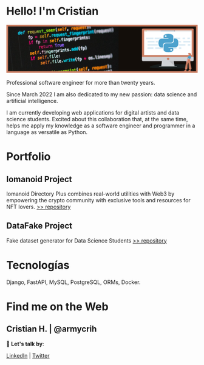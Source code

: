 # Hello! I'm Cristian
<p align="center"><img src="portada-python.png" alt="portada"></p>

Professional software engineer for more than twenty years.

Since March 2022 I am also dedicated to my new passion: data science and artificial intelligence.

I am currently developing web applications for digital artists and data science students. Excited about this collaboration that, at the same time, helps me apply my knowledge as a software engineer and programmer in a language as versatile as Python.

# Portfolio 
## Iomanoid Project
Iomanoid Directory Plus combines real-world utilities with Web3 by empowering the crypto community with exclusive tools and resources for NFT lovers.
[>> repository](https://github.com/aramayocri/Iomanoid-Project)

## DataFake Project
Fake dataset generator for Data Science Students
[>> repository](https://github.com/aramayocri/datafake)

# Tecnologías 
Django, FastAPI, MySQL, PostgreSQL, 
ORMs, Docker.



# Find me on the Web

## Cristian H. | @armycrih

**💬 Let's talk by**:

 [LinkedIn](https://www.linkedin.com/in/aramayocri/) | [Twitter](https://www.twitter.com/aramayocri/)



